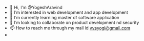 - 👋 Hi, I’m @YogeshAravind
- 👀 I’m interested in web development and app development
- 🌱 I’m currently learning master of software application
- 💞️ I’m looking to collaborate on product development nd security
- 📫 How to reach me through my mail id vvsyogi@gmail.com
- 

<!---
YogeshAravind/YogeshAravind is a ✨ special ✨ repository because its `README.md` (this file) appears on your GitHub profile.
You can click the Preview link to take a look at your changes.
--->
